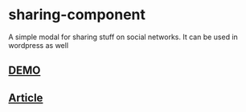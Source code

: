# sharing-component
A simple modal for sharing stuff on social networks. It can be used in wordpress as well

## [DEMO](codepen.io)

## [Article](http://css-tricks.ir/?p=5012)
